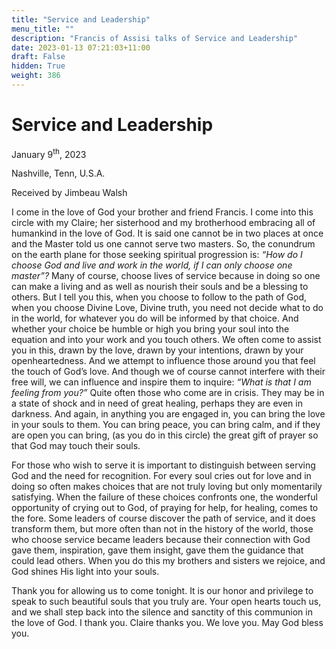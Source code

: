 ```yaml
---
title: "Service and Leadership"
menu_title: ""
description: "Francis of Assisi talks of Service and Leadership"
date: 2023-01-13 07:21:03+11:00
draft: False
hidden: True
weight: 386
---
```

# Service and Leadership

January 9<sup>th</sup>, 2023

Nashville, Tenn, U.S.A.

Received by Jimbeau Walsh  



I come in the love of God your brother and friend Francis. I come into this circle with my Claire; her sisterhood and my brotherhood embracing all of humankind in the love of God. It is said one cannot be in two places at once and the Master told us one cannot serve two masters. So, the conundrum on the earth plane for those seeking spiritual progression is: *“How do I choose God and live and work in the world, if I can only choose one master”?*  Many of course, choose lives of service because in doing so one can make a living and as well as nourish their souls and be a blessing to others. But I tell you this, when you choose to follow to the path of God, when you choose Divine Love, Divine truth, you need not decide what to do in the world, for whatever you do will be informed by that choice. And whether your choice be humble or high you bring your soul into the equation and into your work and you touch others. We often come to assist you in this, drawn by the love, drawn by your intentions, drawn by your openheartedness. And we attempt to influence those around you that feel the touch of God’s love. And though we of course cannot interfere with their free will, we can influence and inspire them to inquire: *“What is that I am feeling from you?”* Quite often those who come are in crisis. They may be in a state of shock and in need of great healing, perhaps they are even in darkness. And again, in anything you are engaged in, you can bring the love in your souls to them. You can bring peace, you can bring calm, and if they are open you can bring, (as you do in this circle) the great gift of prayer so that God may touch their souls. 

For those who wish to serve it is important to distinguish between serving God and the need for recognition. For every soul cries out for love and in doing so often makes choices that are not truly loving but only momentarily satisfying. When the failure of these choices confronts one, the wonderful opportunity of crying out to God, of praying for help, for healing, comes to the fore. Some leaders of course discover the path of service, and it does transform them, but more often than not in the history of the world, those who choose service became leaders because their connection with God gave them, inspiration, gave them insight, gave them the guidance that could lead others. When you do this my brothers and sisters we rejoice, and God shines His light into your souls. 

Thank you for allowing us to come tonight. It is our honor and privilege to speak to such beautiful souls that you truly are. Your open hearts touch us, and we shall step back into the silence and sanctity of this communion in the love of God. I thank you. Claire thanks you. We love you. May God bless you.